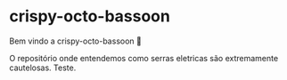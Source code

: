 # crispy-octo-bassoon

Bem vindo a crispy-octo-bassoon :tada:

O repositório onde entendemos como serras eletricas são extremamente cautelosas. Teste.